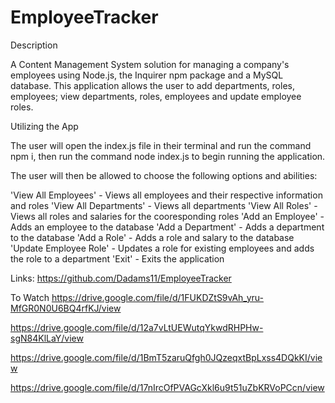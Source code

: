 # EmployeeTracker

Description 

A Content Management System solution for managing a company's employees using Node.js, the Inquirer npm package and a MySQL database. This application allows the user to add departments, roles, employees; view departments, roles, employees and update employee roles.

Utilizing the App


The user will open the index.js file in their terminal and run the command npm i, then run the command node index.js to begin running the application.

The user will then be allowed to choose the following options and abilities:

'View All Employees' - Views all employees and their respective information and roles
'View All Departments' - Views all departments
'View All Roles' - Views all roles and salaries for the cooresponding roles
'Add an Employee' - Adds an employee to the database
'Add a Department' - Adds a department to the database
'Add a Role' - Adds a role and salary to the database
'Update Employee Role' - Updates a role for existing employees and adds the role to a department
'Exit' - Exits the application

Links: https://github.com/Dadams11/EmployeeTracker

To Watch https://drive.google.com/file/d/1FUKDZtS9vAh_yru-MfGR0N0U6BQ4rfKJ/view

https://drive.google.com/file/d/12a7vLtUEWutqYkwdRHPHw-sgN84KlLaY/view


https://drive.google.com/file/d/1BmT5zaruQfgh0JQzeqxtBpLxss4DQkKI/view

https://drive.google.com/file/d/17nIrcOfPVAGcXkl6u9t51uZbKRVoPCcn/view

